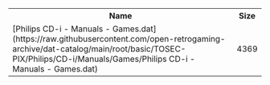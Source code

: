 <table>
<tr><th>Name</th><th>Size</th></tr>
<tr><td>[Philips CD-i - Manuals - Games.dat](https://raw.githubusercontent.com/open-retrogaming-archive/dat-catalog/main/root/basic/TOSEC-PIX/Philips/CD-i/Manuals/Games/Philips CD-i - Manuals - Games.dat)</td><td>4369</td></tr>
</table>
